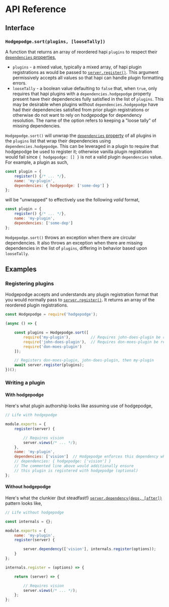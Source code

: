 # API Reference

## Interface

### `Hodgepodge.sort(plugins, [looseTally])`
A function that returns an array of reordered hapi `plugins` to respect their [`dependencies` properties](https://github.com/hapijs/hapi/blob/master/API.md#plugins),
  - `plugins` - a mixed value, typically a mixed array, of hapi plugin registrations as would be passed to [`server.register()`](https://github.com/hapijs/hapi/blob/master/API.md#server.register()).  This argument permissively accepts all values so that hapi can handle plugin formatting errors.
  - `looseTally` - a boolean value defaulting to `false` that, when `true`, only requires that hapi plugins with a `dependencies.hodgepodge` property present have their dependencies fully satisfied in the list of `plugins`.  This may be desirable when plugins without `dependencies.hodgepodge` have had their dependencies satisfied from prior plugin registrations or otherwise do not want to rely on hodgepodge for dependency resolution.  The name of the option refers to keeping a "loose tally" of missing dependencies.

`Hodgepodge.sort()` will unwrap the [`dependencies` property](https://github.com/hapijs/hapi/blob/master/API.md#plugins) of all plugins in the `plugins` list that wrap their dependencies using `dependencies.hodgepodge`.  This can be leveraged in a plugin to require that hodgepodge be used to register it; otherwise vanilla plugin registration would fail since `{ hodgepodge: [] }` is not a valid plugin `dependencies` value.  For example, a plugin as such,
```js
const plugin = {
    register() {/* ... */},
    name: 'my-plugin',
    dependencies: { hodgepodge: ['some-dep'] }
};
```

will be "unwrapped" to effectively use the following _valid_ format,
```js
const plugin = {
    register() {/* ... */},
    name: 'my-plugin',
    dependencies: ['some-dep']
};
```

`Hodgepodge.sort()` throws an exception when there are circular dependencies.  It also throws an exception when there are missing dependencies in the list of `plugins`, differing in behavior based upon `looseTally`.


## Examples

### Registering plugins
Hodgepodge accepts and understands any plugin registration format that you would normally pass to [`server.register()`](https://github.com/hapijs/hapi/blob/master/API.md#server.register()).  It returns an array of the reordered plugin registrations.
```js
const Hodgepodge = require('hodgepodge');

(async () => {

    const plugins = Hodgepodge.sort([
        require('my-plugin'),         // Requires john-does-plugin be registered first
        require('john-does-plugin'),  // Requires don-moes-plugin be registered first
        require('don-moes-plugin')
    ]);

    // Registers don-moes-plugin, john-does-plugin, then my-plugin
    await server.register(plugins);
})();
```

### Writing a plugin

#### With hodgepodge
Here's what plugin authorship looks like assuming use of hodgepodge,
```js
// Life with hodgepodge

module.exports = {
    register(server) {

        // Requires vision
        server.views(/* ... */);
    },
    name: 'my-plugin',
    dependencies: ['vision']  // Hodgepodge enforces this dependency when the plugin is registered
    // dependencies: { hodgepodge: ['vision'] }
    // The commented line above would additionally ensure
    // this plugin is registered with hodgepodge (optional)
};
```

#### Without hodgepodge
Here's what the clunkier (but steadfast!) [`server.dependency(deps, [after])`](https://github.com/hapijs/hapi/blob/master/API.md#server.dependency()) pattern looks like,
```js
// Life without hodgepodge

const internals = {};

module.exports = {
    name: 'my-plugin',
    register(server) {

        server.dependency(['vision'], internals.register(options));
    }
};

internals.register = (options) => {

    return (server) => {

        // Requires vision
        server.views(/* ... */);
    };
};
```
